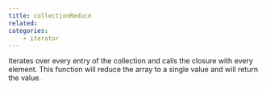 ```yaml
---
title: collectionReduce
related:
categories:
    - iterator
---
```


Iterates over every entry of the collection and calls the closure with every element. 
		This function will reduce the array to a single value and will return the value.